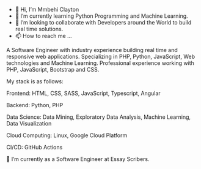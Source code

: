 - 👋 Hi, I’m Mmbehi Clayton
- 🌱 I’m currently learning Python Programming and Machine Learning. 
- 💞️ I’m looking to collaborate with Developers around the World to build real time solutions.
- 📫 How to reach me ...

A Software Engineer with industry experience building real time and responsive web applications. Specializing in PHP, Python, JavaScript, Web technologies and Machine Learning. 
Professional experience working with PHP, JavaScript, Bootstrap and CSS.

My stack is as follows:

Frontend: HTML, CSS, SASS, JavaScript, Typescript, Angular

Backend: Python, PHP

Data Science: Data Mining, Exploratory Data Analysis, Machine Learning, Data Visualization

Cloud Computing: Linux, Google Cloud Platform

CI/CD: GitHub Actions

🔭 I’m currently as a Software Engineer at Essay Scribers.
<!---
mmbehiclayton/mmbehiclayton is a ✨ special ✨ repository because its `README.md` (this file) appears on your GitHub profile.
You can click the Preview link to take a look at your changes.
--->
